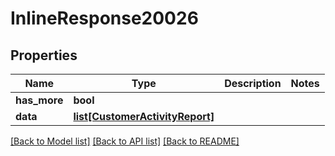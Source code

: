 # InlineResponse20026

## Properties
Name | Type | Description | Notes
------------ | ------------- | ------------- | -------------
**has_more** | **bool** |  | 
**data** | [**list[CustomerActivityReport]**](CustomerActivityReport.md) |  | 

[[Back to Model list]](../README.md#documentation-for-models) [[Back to API list]](../README.md#documentation-for-api-endpoints) [[Back to README]](../README.md)


